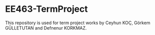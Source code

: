 # EE463-TermProject
This repository is used for term project works by Ceyhun KOÇ, Görkem GÜLLETUTAN and Defnenur KORKMAZ.
